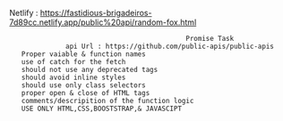   Netlify : https://fastidious-brigadeiros-7d89cc.netlify.app/public%20api/random-fox.html
  
                                                Promise Task
                  api Url : https://github.com/public-apis/public-apis   
       Proper vaiable & function names 
       use of catch for the fetch
       should not use any deprecated tags
       should avoid inline styles 
       should use only class selectors
       proper open & close of HTML tags 
       comments/descripition of the function logic
       USE ONLY HTML,CSS,BOOSTSTRAP,& JAVASCIPT
